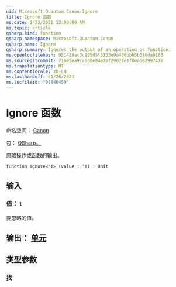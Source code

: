 ```yaml
---
uid: Microsoft.Quantum.Canon.Ignore
title: Ignore 函数
ms.date: 1/23/2021 12:00:00 AM
ms.topic: article
qsharp.kind: function
qsharp.namespace: Microsoft.Quantum.Canon
qsharp.name: Ignore
qsharp.summary: Ignores the output of an operation or function.
ms.openlocfilehash: 951428ac3c195d5f3105e9a486bbb5b0f6dab180
ms.sourcegitcommit: 71605ea9cc630e84e7ef29027e1f0ea06299747e
ms.translationtype: MT
ms.contentlocale: zh-CN
ms.lasthandoff: 01/26/2021
ms.locfileid: "98840459"
---
```

# <a name="ignore-function"></a>Ignore 函数

命名空间： [Canon](xref:Microsoft.Quantum.Canon)

包： [QSharp。](https://nuget.org/packages/Microsoft.Quantum.QSharp.Core)


忽略操作或函数的输出。

```qsharp
function Ignore<'T> (value : 'T) : Unit
```


## <a name="input"></a>输入

### <a name="value--t"></a>值： t

要忽略的值。



## <a name="output--unit"></a>输出： [单元](xref:microsoft.quantum.lang-ref.unit)



## <a name="type-parameters"></a>类型参数

### <a name="t"></a>找

